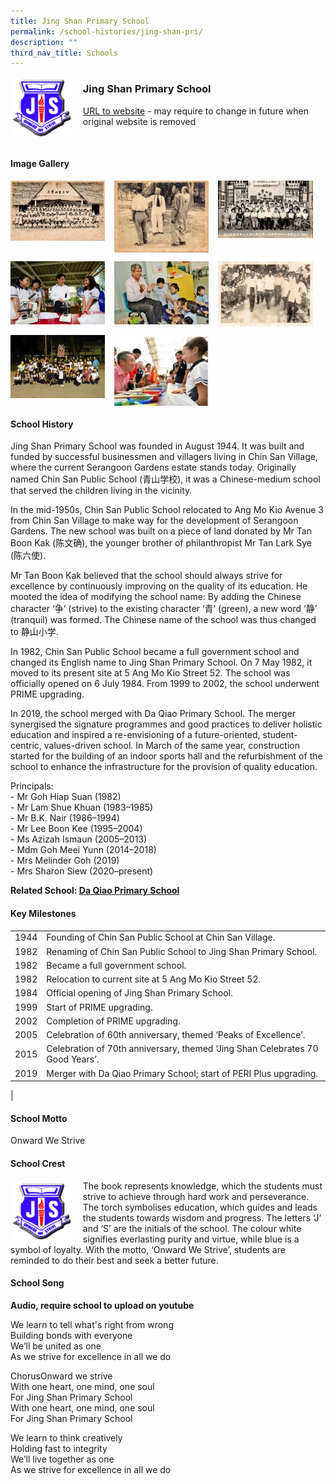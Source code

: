 ```yaml
---
title: Jing Shan Primary School
permalink: /school-histories/jing-shan-pri/
description: ""
third_nav_title: Schools
---
```

<img src="/images/jingshan1.png" style="width:20%;margin-right:15px;" align = "left">

### **Jing Shan Primary School**
[URL to website](https://jingshanpri.moe.edu.sg/) - may require to change in future when original website is removed

<br clear="left">

#### **Image Gallery**

<p><a href="https://staging.d1yxymztqoj7qn.amplifyapp.com/images/jingshan2.jpg">  
<img src="/images/jingshan2.jpg" style="width:30%;margin-right:15px;" align = "left">
</a></p>

<p><a href="https://staging.d1yxymztqoj7qn.amplifyapp.com/images/jingshan3.jpg">  
<img src="/images/jingshan3.jpg" style="width:30%;margin-right:15px;" align = "left">
</a></p>

<p><a href="https://staging.d1yxymztqoj7qn.amplifyapp.com/images/jingshan4.jpg">  
<img src="/images/jingshan4.jpg" style="width:30%;margin-right:15px;" align = "left">
</a></p>

<br clear="left">

<p><a href="https://staging.d1yxymztqoj7qn.amplifyapp.com/images/jingshan5.jpg">  
<img src="/images/jingshan5.jpg" style="width:30%;margin-right:15px;" align = "left">
</a></p>

<p><a href="https://staging.d1yxymztqoj7qn.amplifyapp.com/images/jingshan6.jpg">  
<img src="/images/jingshan6.jpg" style="width:30%;margin-right:15px;" align = "left">
</a></p>

<p><a href="https://staging.d1yxymztqoj7qn.amplifyapp.com/images/jingshan7.jpg">  
<img src="/images/jingshan7.jpg" style="width:30%;margin-right:15px;" align = "left">
</a></p>

<br clear="left">

<p><a href="https://staging.d1yxymztqoj7qn.amplifyapp.com/images/jingshan8.jpg">  
<img src="/images/jingshan8.jpg" style="width:30%;margin-right:15px;" align = "left">
</a></p>

<p><a href="https://staging.d1yxymztqoj7qn.amplifyapp.com/images/jingshan9.jpg">  
<img src="/images/jingshan9.jpg" style="width:30%;margin-right:15px;" align = "left">
</a></p>

<br clear="left">

#### **School History**
Jing Shan Primary School was founded in August 1944. It was built and funded by successful businessmen and villagers living in Chin San Village, where the current Serangoon Gardens estate stands today. Originally named Chin San Public School (青山学校), it was a Chinese-medium school that served the children living in the vicinity.

In the mid-1950s, Chin San Public School relocated to Ang Mo Kio Avenue 3 from Chin San Village to make way for the development of Serangoon Gardens. The new school was built on a piece of land donated by Mr Tan Boon Kak (陈文确), the younger brother of philanthropist Mr Tan Lark Sye (陈六使).

Mr Tan Boon Kak believed that the school should always strive for excellence by continuously improving on the quality of its education. He mooted the idea of modifying the school name: By adding the Chinese character ‘争’ (strive) to the existing character ‘青’ (green), a new word ‘静’ (tranquil) was formed. The Chinese name of the school was thus changed to 静山小学.

In 1982, Chin San Public School became a full government school and changed its English name to Jing Shan Primary School. On 7 May 1982, it moved to its present site at 5 Ang Mo Kio Street 52. The school was officially opened on 6 July 1984. From 1999 to 2002, the school underwent PRIME upgrading.

In 2019, the school merged with Da Qiao Primary School. The merger synergised the signature programmes and good practices to deliver holistic education and inspired a re-envisioning of a future-oriented, student-centric, values-driven school. In March of the same year, construction started for the building of an indoor sports hall and the refurbishment of the school to enhance the infrastructure for the provision of quality education.

Principals:<br>
\- Mr Goh Hiap Suan (1982)<br>
\- Mr Lam Shue Khuan (1983–1985)<br>
\- Mr B.K. Nair (1986–1994)<br>
\- Mr Lee Boon Kee (1995–2004)<br>
\- Ms Azizah Ismaun (2005–2013)<br>
\- Mdm Goh Meei Yunn (2014–2018)<br>
\- Mrs Melinder Goh (2019)<br>
\- Mrs Sharon Siew (2020–present)

**Related School: [Da Qiao Primary School](https://staging.d1yxymztqoj7qn.amplifyapp.com/school-histories/da-qiao-pri/)**

#### **Key Milestones**

|  |  |
|:---:|---|
| 1944 | Founding of Chin San Public School at Chin San Village. |
| 1982 | Renaming of Chin San Public School to Jing Shan Primary School. |
| 1982 | Became a full government school. |
| 1982 | Relocation to current site at 5 Ang Mo Kio Street 52. |
| 1984 | Official opening of Jing Shan Primary School. |
| 1999 | Start of PRIME upgrading. |
| 2002 | Completion of PRIME upgrading. |
| 2005 | Celebration of 60th anniversary, themed ‘Peaks of Excellence’. |
| 2015 | Celebration of 70th anniversary, themed ‘Jing Shan Celebrates 70 Good Years’. |
| 2019 | Merger with Da Qiao Primary School; start of PERI Plus upgrading. |
|

#### **School Motto**
Onward We Strive

#### **School Crest**
<img src="/images/jingshan1.png" style="width:20%;margin-right:15px;" align = "left">

The book represents knowledge, which the students must strive to achieve through hard work and perseverance. The torch symbolises education, which guides and leads the students towards wisdom and progress. The letters ‘J’ and ‘S’ are the initials of the school. The colour white signifies everlasting purity and virtue, while blue is a symbol of loyalty. With the motto, ‘Onward We Strive’, students are reminded to do their best and seek a better future.

#### **School Song**
**Audio, require school to upload on youtube**

We learn to tell what's right from wrong<br>
Building bonds with everyone<br>
We’ll be united as one<br>
As we strive for excellence in all we do

ChorusOnward we strive<br>
With one heart, one mind, one soul<br>
For Jing Shan Primary School<br>
With one heart, one mind, one soul<br>
For Jing Shan Primary School

We learn to think creatively<br>
Holding fast to integrity<br>
We’ll live together as one<br>
As we strive for excellence in all we do